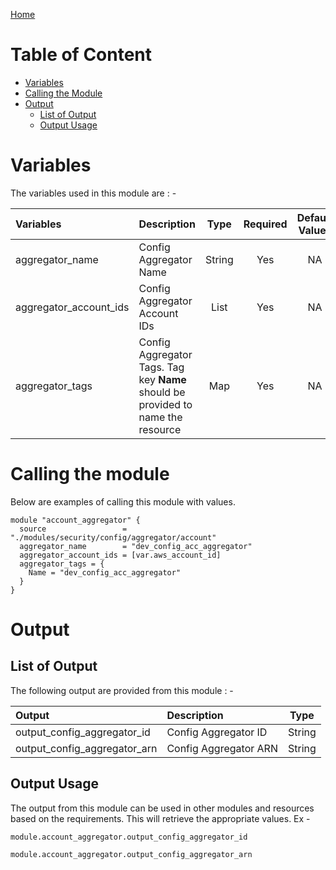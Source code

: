 [Home](../../../../README.md)

# Table of Content

- [Variables](#variables)
- [Calling the Module](#calling-the-module)
- [Output](#output)
    - [List of Output](#list-of-output)
    - [Output Usage](#output-usage)

# Variables

The variables used in this module are : -

| Variables | Description | Type | Required | Default Values |
|:----------|:------------|:----:|:--------:|:--------------:|
| aggregator_name | Config Aggregator Name | String | Yes | NA |
| aggregator_account_ids | Config Aggregator Account IDs | List | Yes | NA |
| aggregator_tags | Config Aggregator Tags. Tag key **Name** should be provided to name the resource | Map | Yes | NA |

# Calling the module

Below are examples of calling this module with values.

```
module "account_aggregator" {
  source                 = "./modules/security/config/aggregator/account"
  aggregator_name        = "dev_config_acc_aggregator"
  aggregator_account_ids = [var.aws_account_id]
  aggregator_tags = {
    Name = "dev_config_acc_aggregator"
  }
}
```

# Output

## List of Output
The following output are provided from this module : -

| Output | Description | Type |
|:------ |:------------|:----:|
| output_config_aggregator_id | Config Aggregator ID | String |
| output_config_aggregator_arn | Config Aggregator ARN | String |


## Output Usage

The output from this module can be used in other modules and resources based on the requirements. This will retrieve the appropriate values. Ex -

```
module.account_aggregator.output_config_aggregator_id
```

```
module.account_aggregator.output_config_aggregator_arn
```